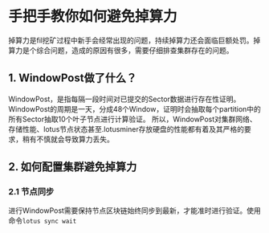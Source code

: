 # 手把手教你如何避免掉算力
掉算力是fil挖矿过程中新手会经常出现的问题，持续掉算力还会面临巨额处罚。掉算力是个综合问题，造成的原因有很多，需要仔细排查集群存在的问题。
## 1. WindowPost做了什么？
WindowPost，是指每隔一段时间对已提交的Sector数据进行存在性证明。WindowPost的周期是一天，分成48个Window，证明时会抽取每个partition中的所有Sector抽取10个叶子节点进行计算验证。
所以，WindowPost对集群网络、存储性能、lotus节点状态甚至.lotusminer存放硬盘的性能都有着及其严格的要求，稍有不慎就会导致算力丢失。
## 2. 如何配置集群避免掉算力
### 2.1 节点同步
进行WindowPost需要保持节点区块链始终同步到最新，才能准时进行验证。使用命令``lotus sync wait``



